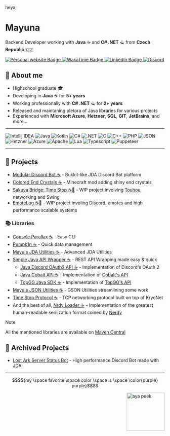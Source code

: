 heya;
# Mayuna
Backend Developer working with **Java** ☕ and **C# .NET** 🪒 from **Czech Republic** 🇨🇿

<a href="https://mayuna.dev">
    <img src="https://img.shields.io/badge/website-000000?style=for-the-badge&logo=About.me&logoColor=white" alt="Personal website Badge"/>
</a>

<a href="https://wakatime.com/@mayuna">
    <img src="https://img.shields.io/badge/WakaTime-000000?style=for-the-badge&logo=WakaTime&logoColor=white" alt="WakaTime Badge"/>
</a>

<a href="https://www.linkedin.com/in/marek-mayuna-lof/">
    <img src="https://img.shields.io/badge/LinkedIn-0077B5?style=for-the-badge&logo=linkedin&logoColor=white" alt="LinkedIn Badge"/>
</a>

<a href="https://raw.githubusercontent.com/lilmayu/lilmayu/main/discord.md">
    <img src="https://img.shields.io/badge/Discord-5865F2?style=for-the-badge&logo=discord&logoColor=white" alt="Discord"/>
</a>

## 💬 About me
- Highschool graduate 🎓
- Developing in **Java** ☕ for **5+ years**
- Working professionally with **C# .NET** 🪒 for **2+ years**
- Released and maintaning pletora of Java libraries for various projects
- Experienced with **Microsoft Azure**, **Hetzner**, **SQL**, **GIT**, **JetBrains**, and more...

----

![Intellij IDEA](https://img.shields.io/badge/IntelliJ_IDEA-000000.svg?style=for-the-badge&logo=intellij-idea&logoColor=white)
![Java](https://img.shields.io/badge/Java-ED8B00?style=for-the-badge&logo=openjdk&logoColor=white)
![Kotlin](https://img.shields.io/badge/Kotlin-B125EA?style=for-the-badge&logo=kotlin&logoColor=white)
![C#](https://img.shields.io/badge/C%23-239120?style=for-the-badge&logo=csharp&logoColor=white)
![.NET](https://img.shields.io/badge/.NET-512BD4?style=for-the-badge&logo=dotnet&logoColor=white)
![C](https://img.shields.io/badge/C-00599C?style=for-the-badge&logo=c&logoColor=white)
![C++](https://img.shields.io/badge/C%2B%2B-00599C?style=for-the-badge&logo=c%2B%2B&logoColor=white)
![PHP](https://img.shields.io/badge/PHP-777BB4?style=for-the-badge&logo=php&logoColor=white)
![JSON](https://img.shields.io/badge/json-5E5C5C?style=for-the-badge&logo=json&logoColor=white)
![Hetzner](https://img.shields.io/badge/Hetzner-D50C2D?style=for-the-badge&logo=hetzner&logoColor=white)
![Azure](https://img.shields.io/badge/microsoft%20azure-0089D6?style=for-the-badge&logo=microsoft-azure&logoColor=white)
![Apache](https://img.shields.io/badge/Apache-D22128?style=for-the-badge&logo=Apache&logoColor=white)
![Lua](https://img.shields.io/badge/Lua-2C2D72?style=for-the-badge&logo=lua&logoColor=white)
![Typescript](https://img.shields.io/badge/TypeScript-007ACC?style=for-the-badge&logo=typescript&logoColor=white)
![Puppeteer](https://img.shields.io/badge/Puppeteer-40B5A4?style=for-the-badge&logo=Puppeteer&logoColor=white)

----

## 🚧 Projects
- [Modular Discord Bot ☕](https://github.com/lilmayu/ModularDiscordBot) - Bukkit-like JDA Discord Bot platform
- [Colored End Crystals ☕](https://www.curseforge.com/minecraft/mc-mods/colored-end-crystals) - Minecraft mod adding shiny end crystals
- [Sakuya Bridge: Time Stop ☕🚧](https://github.com/lilmayu/sakuya-bridge-time-stop) - WIP project involving [Touhou](https://cs.wikipedia.org/wiki/Touhou_Project), networking and Swing
- [EmoteLog ☕🚧](https://github.com/mrwake-dev/emotelog) - WIP project involing Discord, emotes and high performance scalable systems

### 📚 Libraries
- [Console Parallax ☕](https://github.com/lilmayu/console-parallax) - Easy CLI
- [Pumpk1n ☕](https://github.com/lilmayu/Pumpk1n) - Quick data management
- [Mayu's JDA Utilities ☕](https://github.com/lilmayu/MayusJDAUtilities) - Advanced JDA Utilities
- [Simple Java API Wrapper ☕](https://github.com/lilmayu/SimpleJavaAPIWrapper) - REST API Wrapping made easy & quick
  - [Java Discord OAuth2 API ☕](https://github.com/lilmayu/java-discord-oauth2-api) - Implementation of Discord's OAuth 2
  - [Java Cobalt API ☕](https://github.com/lilmayu/java-cobalt-api) - Implementation of [Cobalt's API](https://github.com/imputnet/cobalt)
  - [TopGG Java SDK ☕](https://github.com/lilmayu/top-gg-java-sdk) - Implementation of [TopGG's API](https://top.gg)
- [Mayu's JSON Utilities ☕](https://github.com/lilmayu/MayusJsonUtilities) - GSON Utilities streamlining some work
- [Time Stop Protocol ☕](https://github.com/lilmayu/time-stop-protocol) - TCP networking protocol built on top of KryoNet
- And the best of all, [Nrdy Loader ☕](https://github.com/lilmayu/nrdy-loader) - Implementation of the greatest human-readable serilization format coined by [Nerdy](https://github.com/tomasfiala555)

> [!NOTE]  
> All the mentioned libraries are available on [Maven Central](https://mvnrepository.com/artifact/dev.mayuna)

## 🚧 Archived Projects
- [Lost Ark Server Status Bot](https://github.com/lilmayu/lost-ark-server-status-bot) - High performance Discord Bot made with JDA

----
```math
$${my \space favorite \space color \space is \space \color{purple} purple}$$
```
<img align="right" style="width: 3vh;" src="https://i.imgur.com/SxZTn7j.png" alt="aya peek"/>
